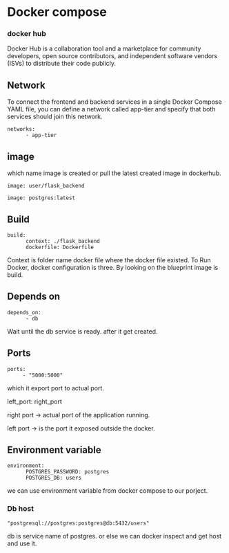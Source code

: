 # Docker compose
### docker hub

Docker Hub is a collaboration tool and a marketplace for community developers, open source contributors, and independent software vendors (ISVs) to distribute their code publicly. 

## Network
To connect the frontend and backend services in a single Docker Compose YAML file, you can define a network called app-tier and specify that both services should join this network. 

```
networks:
      - app-tier
```


## image

which name image is created or pull the latest created image in dockerhub.

```
image: user/flask_backend
```
```
image: postgres:latest
```




## Build

```
build:
      context: ./flask_backend
      dockerfile: Dockerfile
```
Context is folder name docker file where the docker file existed. To Run Docker, docker configuration is three. By looking on the blueprint image is build.

## Depends on

```
depends_on:
      - db
```
Wait until the db service is ready. after it get created.

## Ports

```
ports:
     - "5000:5000"
```
which it export port to actual port.

left_port: right_port

right port -> actual port of the application running.

left port -> is the port it exposed outside the docker.

## Environment variable

```
environment:   
      POSTGRES_PASSWORD: postgres
      POSTGRES_DB: users
```

we can use environment variable from docker compose to our porject.


### Db host

```
"postgresql://postgres:postgres@db:5432/users"
```

db is service name of postgres. or else we can docker inspect and get host and use it.

